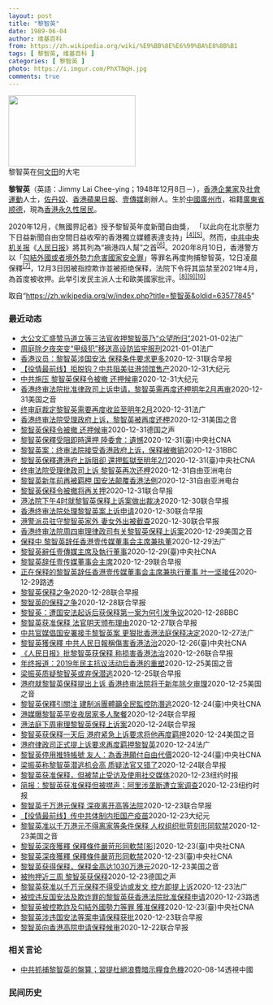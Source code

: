 ```yaml
---
layout: post
title: "黎智英"
date: 1989-06-04
author: 维基百科
from: https://zh.wikipedia.org/wiki/%E9%BB%8E%E6%99%BA%E8%8B%B1
tags: [ 黎智英, 维基百科 ]
categories: [ 黎智英 ]
photo: https://i.imgur.com/PhXTNqH.jpg
comments: true
---
```

<div class="mw-parser-output"><div id="noteTA-3146cf78" class="noteTA"><div class="noteTA-group"><div data-noteta-group-source="module" data-noteta-group="IT"></div></div><div class="noteTA-local"><div data-noteta-code="zh:巧克力; zh-tw:巧克力; zh-hk:朱古力; zh-cn:巧克力;"></div><div data-noteta-code="zh-tw:黑道; zh-hk:黑社會; zh-cn:黑社会;"></div><div data-noteta-code="zh-tw:飯店; zh-hk:酒店; zh-cn:饭店;"></div><div data-noteta-code="zh-tw:伍佛維茲; zh-hk:沃夫維茲 ;zh-cn:沃尔福威茨;"></div></div></div>

<div class="thumb tright"><div class="thumbinner" style="width:252px;"><a href="/wiki/File:Jimmy_Lai_Chee-ying_home_in_Ho_Man_Tin_20200418.png" class="image"><img alt="" src="//upload.wikimedia.org/wikipedia/commons/thumb/9/9f/Jimmy_Lai_Chee-ying_home_in_Ho_Man_Tin_20200418.png/250px-Jimmy_Lai_Chee-ying_home_in_Ho_Man_Tin_20200418.png" decoding="async" width="250" height="140" class="thumbimage" srcset="//upload.wikimedia.org/wikipedia/commons/thumb/9/9f/Jimmy_Lai_Chee-ying_home_in_Ho_Man_Tin_20200418.png/375px-Jimmy_Lai_Chee-ying_home_in_Ho_Man_Tin_20200418.png 1.5x, //upload.wikimedia.org/wikipedia/commons/thumb/9/9f/Jimmy_Lai_Chee-ying_home_in_Ho_Man_Tin_20200418.png/500px-Jimmy_Lai_Chee-ying_home_in_Ho_Man_Tin_20200418.png 2x" data-file-width="861" data-file-height="481"></a>  <div class="thumbcaption"><div class="magnify"><a href="/wiki/File:Jimmy_Lai_Chee-ying_home_in_Ho_Man_Tin_20200418.png" class="internal" title="放大"></a></div>黎智英在<a href="/wiki/%E4%BD%95%E6%96%87%E7%94%B0" title="何文田">何文田</a>的大宅</div></div></div>
<p><b>黎智英</b>（英語：<span lang="en">Jimmy Lai Chee-ying</span>；1948年12月8日<span class="useeditintro" title="Template:BLP editintro">－</span>），<a href="/wiki/%E9%A6%99%E6%B8%AF" title="香港">香港</a><a href="/wiki/%E4%BC%81%E4%B8%9A%E5%AE%B6" title="企业家">企業家</a>及<a href="/wiki/%E7%A4%BE%E6%9C%83%E9%81%8B%E5%8B%95" title="社會運動">社會運動</a>人士，<a href="/wiki/%E4%BD%90%E4%B8%B9%E5%A5%B4" title="佐丹奴">佐丹奴</a>、<a href="/wiki/%E8%98%8B%E6%9E%9C%E6%97%A5%E5%A0%B1_(%E9%A6%99%E6%B8%AF)" title="蘋果日報 (香港)">香港蘋果日報</a>、<a href="/wiki/%E5%A3%B9%E5%82%B3%E5%AA%92" title="壹傳媒">壹傳媒</a>創辦人。生於<a href="/wiki/%E4%B8%AD%E8%8F%AF%E6%B0%91%E5%9C%8B_(%E5%A4%A7%E9%99%B8%E6%99%82%E6%9C%9F)" class="mw-redirect" title="中華民國 (大陸時期)">中國</a><a href="/wiki/%E5%BB%A3%E5%B7%9E%E5%B8%82_(%E4%B8%AD%E8%8F%AF%E6%B0%91%E5%9C%8B)" title="廣州市 (中華民國)">廣州市</a>，祖籍<a href="/wiki/%E5%BB%A3%E6%9D%B1%E7%9C%81_(%E4%B8%AD%E8%8F%AF%E6%B0%91%E5%9C%8B)" title="廣東省 (中華民國)">廣東省</a><a href="/wiki/%E9%A1%BA%E5%BE%B7" class="mw-redirect" title="顺德">顺德</a>，現為<a href="/wiki/%E9%A6%99%E6%B8%AF%E5%B1%85%E6%B0%91#永久性居民" title="香港居民">香港永久性居民</a>。
</p><p>2020年12月，《無國界記者》授予黎智英年度新聞自由獎， 「以此向在北京壓力下日益新聞自由空間日益收窄的香港獨立媒體表達支持」<sup id="cite_ref-6" class="reference"><a href="#cite_note-6">[4]</a></sup><sup id="cite_ref-7" class="reference"><a href="#cite_note-7">[5]</a></sup>。然而，<a href="/wiki/%E4%B8%AD%E5%85%B1%E4%B8%AD%E5%A4%AE%E6%9C%BA%E5%85%B3%E6%8A%A5" title="中共中央机关报">中共中央机关报</a>《<a href="/wiki/%E4%BA%BA%E6%B0%91%E6%97%A5%E6%8A%A5" title="人民日报">人民日报</a>》將其列為“禍港四人幫”之首<sup id="cite_ref-8" class="reference"><a href="#cite_note-8">[6]</a></sup>。2020年8月10日，香港警方以「<a href="/wiki/%E4%B8%AD%E8%8F%AF%E4%BA%BA%E6%B0%91%E5%85%B1%E5%92%8C%E5%9C%8B%E9%A6%99%E6%B8%AF%E7%89%B9%E5%88%A5%E8%A1%8C%E6%94%BF%E5%8D%80%E7%B6%AD%E8%AD%B7%E5%9C%8B%E5%AE%B6%E5%AE%89%E5%85%A8%E6%B3%95" title="中華人民共和國香港特別行政區維護國家安全法">勾結外國或者境外勢力危害國家安全罪</a>」等罪名再度拘捕黎智英，12日凌晨保釋<sup id="cite_ref-9" class="reference"><a href="#cite_note-9">[7]</a></sup>，12月3日因被指控欺诈並被拒绝保释，法院下令将其监禁至2021年4月，為首度被收押。此举引发民主派人士和歐美國家批评。<sup id="cite_ref-10" class="reference"><a href="#cite_note-10">[8]</a></sup><sup id="cite_ref-11" class="reference"><a href="#cite_note-11">[9]</a></sup><sup id="cite_ref-over100_12-0" class="reference"><a href="#cite_note-over100-12">[10]</a></sup>
</p>
</div><noscript><img src="//zh.wikipedia.org/wiki/Special:CentralAutoLogin/start?type=1x1" alt="" title="" width="1" height="1" style="border: none; position: absolute;"></noscript>
<div class="printfooter">取自“<a dir="ltr" href="https://zh.wikipedia.org/w/index.php?title=黎智英&amp;oldid=63577845">https://zh.wikipedia.org/w/index.php?title=黎智英&amp;oldid=63577845</a>”</div><div id="recent-news"><h3>最近动态</h3><ul><li><a href="https://nodebe4.github.io/waimei/2021-01-02/%E5%A4%A7%E5%85%AC%E6%96%87%E6%B1%87%E7%9B%9B%E8%B5%9E%E9%A9%AC%E9%81%93%E7%AB%8B%E7%AD%89%E4%B8%89%E6%B3%95%E5%AE%98%E6%94%B6%E6%8A%BC%E9%BB%8E%E6%99%BA%E8%8B%B1%E4%B9%83-%E4%BC%97%E6%9C%9B%E6%89%80%E5%BD%92" title="大公文汇盛赞马道立等三法官收押黎智英乃“众望所归”—— 02/01/2021 - 09:31 中共在港喉舌大公和文汇两报对终审法院日前裁定再度收押涉嫌触犯香港国安法的黎智英，是“正确决定，众望所...">大公文汇盛赞马道立等三法官收押黎智英乃“众望所归”</a><time>2021-01-02</time><a class="tag">法广</a></li>
<li><a href="https://nodebe4.github.io/waimei/2021-01-01/%E5%91%A8%E5%BA%AD%E9%99%A4%E5%A4%95%E5%A4%9C%E7%AA%81%E5%8F%98-%E7%94%B2%E7%BA%A7%E7%8A%AF-%E7%A7%BB%E9%80%81%E9%AB%98%E8%AE%BE%E9%98%B2%E7%9B%91%E7%89%A2%E6%9C%8D%E5%88%91" title="周庭除夕夜突变“甲级犯”移送高设防监牢服刑—— 01/01/2021 - 07:28 港府“屈辱”异见者可谓无所不用其极，壹传媒创办人黎智英被铁链绑腰出庭是一例子，而前香港众志成员周庭在除夕夜突...">周庭除夕夜突变“甲级犯”移送高设防监牢服刑</a><time>2021-01-01</time><a class="tag">法广</a></li>
<li><a href="https://nodebe4.github.io/waimei/2020-12-31/%E9%A6%99%E6%B8%AF%E8%AE%AE%E5%91%98-%E9%BB%8E%E6%99%BA%E8%8B%B1%E6%B6%89%E5%9B%BD%E5%AE%89%E6%B3%95-%E4%BF%9D%E9%87%8A%E6%9D%A1%E4%BB%B6%E8%A6%81%E6%B1%82%E6%9B%B4%E5%A4%9A" title="香港议员：黎智英涉国安法 保释条件要求更多—— 香港终审法院批准律政司就壹传媒创办人黎智英保释案提出的上诉许可，黎智英需即时还押至2月初再讯。香港行政会议成员、资深大律师汤家骅表示，因案件涉及香...">香港议员：黎智英涉国安法 保释条件要求更多</a><time>2020-12-31</time><a class="tag">联合早报</a></li>
<li><a href="https://nodebe4.github.io/waimei/2020-12-31/%E5%BD%B9%E6%83%85%E6%9C%80%E5%89%8D%E7%BA%BF-%E6%8B%92%E8%84%B1%E9%92%A9-%E4%B8%AD%E5%85%B1%E9%98%BB%E7%BE%8E%E9%A9%BB%E6%B8%AF%E9%A2%86%E9%A6%86%E5%94%AE%E4%BA%A7" title="【役情最前线】拒脱钩？中共阻美驻港领馆售产—— 【大纪元2021年01月01日讯】（大纪元香港新闻中心报导）香港终审法院受理律政司上诉申请，壹传媒创办人黎智英遭再度还押；中共阻挠美驻港领事馆出售...">【役情最前线】拒脱钩？中共阻美驻港领馆售产</a><time>2020-12-31</time><a class="tag">大纪元</a></li>
<li><a href="https://nodebe4.github.io/waimei/2020-12-31/%E4%B8%AD%E5%85%B1%E6%96%BD%E5%8E%8B-%E9%BB%8E%E6%99%BA%E8%8B%B1%E4%BF%9D%E9%87%8A%E4%BB%A4%E8%A2%AB%E6%92%A4-%E8%BF%98%E6%8A%BC%E5%80%99%E5%AE%A1" title="中共施压 黎智英保释令被撤 还押候审—— 【大纪元2021年01月01日讯】一个多星期前刚刚获得保释的《苹果日报》创始人黎智英，在2020年最后一天再次被收押。 综合香港媒体报导，终审法院周四（...">中共施压 黎智英保释令被撤 还押候审</a><time>2020-12-31</time><a class="tag">大纪元</a></li>
<li><a href="https://nodebe4.github.io/waimei/2020-12-31/%E9%A6%99%E6%B8%AF%E7%BB%88%E5%AE%A1%E6%B3%95%E9%99%A2%E6%89%B9%E5%87%86%E5%BE%8B%E6%94%BF%E5%8F%B8%E4%B8%8A%E8%AF%89%E7%94%B3%E8%AF%B7-%E9%BB%8E%E6%99%BA%E8%8B%B1%E9%9C%80%E5%86%8D%E5%BA%A6%E8%BF%98%E6%9F%99%E6%98%8E%E5%B9%B42%E6%9C%88%E5%86%8D%E5%AE%A1" title="香港终审法院批准律政司上诉申请，黎智英需再度还柙明年2月再审—— Thu, 31 Dec 2020 15:10:57 GMT 香港壹传媒创办人黎智英在终审法院外被押送进一辆监狱警车。（2020年...">香港终审法院批准律政司上诉申请，黎智英需再度还柙明年2月再审</a><time>2020-12-31</time><a class="tag">美国之音</a></li>
<li><a href="https://nodebe4.github.io/waimei/2020-12-31/%E7%BB%88%E5%AE%A1%E5%BA%AD%E8%A3%81%E5%AE%9A%E9%BB%8E%E6%99%BA%E8%8B%B1%E9%9C%80%E8%A6%81%E5%86%8D%E5%BA%A6%E6%94%B6%E7%9B%91%E8%87%B3%E6%98%8E%E5%B9%B42%E6%9C%88" title="终审庭裁定黎智英需要再度收监至明年2月—— 31/12/2020 - 11:22 香港终审法31日批准律政司的羈押申請，壹傳媒创办人黎智英因此立即需要重新收监至明年2月。高等法院上周批准黎智英的...">终审庭裁定黎智英需要再度收监至明年2月</a><time>2020-12-31</time><a class="tag">法广</a></li>
<li><a href="https://nodebe4.github.io/waimei/2020-12-31/%E9%A6%99%E6%B8%AF%E7%BB%88%E5%AE%A1%E6%B3%95%E9%99%A2%E5%8F%97%E7%90%86%E6%94%BF%E5%BA%9C%E4%B8%8A%E8%AF%89-%E9%BB%8E%E6%99%BA%E8%8B%B1%E8%A2%AB%E5%86%8D%E5%BA%A6%E8%BF%98%E6%9F%99" title="香港终审法院受理政府上诉，黎智英被再度还柙—— Thu, 31 Dec 2020 12:29:17 GMT 香港警察押送壹传媒创办人黎智英离开法院。（2020年12月31日） 香港壹传媒创办人黎...">香港终审法院受理政府上诉，黎智英被再度还柙</a><time>2020-12-31</time><a class="tag">美国之音</a></li>
<li><a href="https://nodebe4.github.io/waimei/2020-12-31/%E9%BB%8E%E6%99%BA%E8%8B%B1%E4%BF%9D%E9%87%8A%E4%BB%A4%E8%A2%AB%E6%92%A4-%E8%BF%98%E6%8A%BC%E5%80%99%E5%AE%A1" title="黎智英保释令被撤 还押候审—— 文山2020-12-31T11:27:07.432Z (德国之声中文网) 12月31日，香港终审法院在听取了上诉方香港律政司以及辩方黎智英方面的陈词后，做出了撤销...">黎智英保释令被撤 还押候审</a><time>2020-12-31</time><a class="tag">德国之声</a></li>
<li><a href="https://nodebe4.github.io/waimei/2020-12-31/%E9%BB%8E%E6%99%BA%E8%8B%B1%E4%BF%9D%E9%87%8B%E5%8F%97%E9%98%BB%E5%8D%B3%E6%99%82%E9%82%84%E6%8A%BC-%E9%99%B8%E5%A7%94%E6%9C%83-%E9%81%BA%E6%86%BE" title="黎智英保釋受阻即時還押 陸委會：遺憾—— （中央社記者賴言曦台北31日電）香港終審法院今天批准律政司上訴，壹傳媒集團創辦人黎智英即時還押。陸委會發言人邱垂正對此表示，此案受到國際社會及台灣的高度...">黎智英保釋受阻即時還押  陸委會：遺憾</a><time>2020-12-31</time><a class="tag">(臺)中央社CNA</a></li>
<li><a href="https://nodebe4.github.io/waimei/2020-12-31/%E9%BB%8E%E6%99%BA%E8%8B%B1%E6%A1%88-%E7%BB%88%E5%AE%A1%E6%B3%95%E9%99%A2%E6%8E%A5%E5%8F%97%E9%A6%99%E6%B8%AF%E6%94%BF%E5%BA%9C%E4%B8%8A%E8%AF%89-%E4%BF%9D%E9%87%8A%E8%A2%AB%E6%92%A4%E9%94%80" title="黎智英案：终审法院接受香港政府上诉，保释被撤销—— 黎智英案：终审法院接受香港政府上诉，保释被撤销 24 分钟前 香港壹传媒集团创办人黎智英被控违反港区国安法以及一项“欺诈罪”，早前申请等候审讯...">黎智英案：终审法院接受香港政府上诉，保释被撤销</a><time>2020-12-31</time><a class="tag">BBC</a></li>
<li><a href="https://nodebe4.github.io/waimei/2020-12-31/%E9%BB%8E%E6%99%BA%E8%8B%B1%E4%BF%9D%E9%87%8B%E9%81%AD%E6%B8%AF%E5%BA%9C%E4%B8%8A%E8%A8%B4%E9%98%BB%E5%8D%BB-%E9%82%84%E6%8A%BC%E7%9B%A3%E7%8D%84%E8%87%B3%E6%98%8E%E5%B9%B42-1" title="黎智英保釋遭港府上訴阻卻 還押監獄至明年2/1—— 壹傳媒創辦人黎智英23日獲得保釋後，香港終審法院31日裁決他還押至2021年2月1日進行上訴審訊。圖為2020年12月12日黎智英繫著鐵鍊出庭...">黎智英保釋遭港府上訴阻卻 還押監獄至明年2/1</a><time>2020-12-31</time><a class="tag">(臺)中央社CNA</a></li>
<li><a href="https://nodebe4.github.io/waimei/2020-12-31/%E7%BB%88%E5%AE%A1%E6%B3%95%E9%99%A2%E5%8F%97%E7%90%86%E5%BE%8B%E6%94%BF%E5%8F%B8%E4%B8%8A%E8%AF%89-%E9%BB%8E%E6%99%BA%E8%8B%B1%E5%86%8D%E6%AC%A1%E8%BF%98%E6%9F%99" title="终审法院受理律政司上诉 黎智英再次还柙—— 被控身负欺诈罪和《香港国安法》下“勾结外国或境外势力危害国家安全”罪的黎智英，上周三（23日）获高等法院批准保释，律政司不服，向终审法院提出上诉，由首...">终审法院受理律政司上诉  黎智英再次还柙</a><time>2020-12-31</time><a class="tag">自由亚洲电台</a></li>
<li><a href="https://nodebe4.github.io/waimei/2020-12-31/%E9%BB%8E%E6%99%BA%E8%8B%B1%E6%96%B0%E5%B9%B4%E5%89%8D%E5%86%8D%E8%A2%AB%E7%BE%81%E6%9F%99-%E5%9B%BD%E5%AE%89%E6%B3%95%E9%A2%A0%E8%A6%86%E9%A6%99%E6%B8%AF%E6%B3%95%E4%BE%8B" title="黎智英新年前再被羁柙 国安法颠覆香港法例—— 身负欺诈罪和《香港国安法》控罪的壹传媒创办人黎智英，上周获香港高等法院批准保释，律政司不服，向终审法院提出上诉。终院周四（31日）批准律政司上诉申请...">黎智英新年前再被羁柙   国安法颠覆香港法例</a><time>2020-12-31</time><a class="tag">自由亚洲电台</a></li>
<li><a href="https://nodebe4.github.io/waimei/2020-12-31/%E9%BB%8E%E6%99%BA%E8%8B%B1%E4%BF%9D%E9%87%8A%E4%BB%A4%E8%A2%AB%E6%92%A4%E5%B0%86%E5%86%8D%E5%85%B3%E6%8A%BC" title="黎智英保释令被撤将再关押—— 黎智英（中）今早步入终审法院，就保释申请上诉案出庭聆讯。（彭博社） 香港终审法院今天（31日）撤销壹传媒创办人黎智英的保释令，他在2020年最后一天将再被关押至2月...">黎智英保释令被撤将再关押</a><time>2020-12-31</time><a class="tag">联合早报</a></li>
<li><a href="https://nodebe4.github.io/waimei/2020-12-30/%E6%B8%AF%E6%B3%95%E9%99%A2%E4%B8%8B%E5%8D%884%E6%97%B6%E5%B0%B1%E9%BB%8E%E6%99%BA%E8%8B%B1%E4%BF%9D%E9%87%8A%E4%B8%8A%E8%AF%89%E6%A1%88%E5%81%9A%E5%87%BA%E8%A3%81%E5%86%B3" title="港法院下午4时就黎智英保释上诉案做出裁决—— 香港终审法院今早（31日）开庭处理律政司就壹传媒创办人黎智英获批保释的上诉申请许可，法庭听取双方陈词后，下午4时将做出裁决。 据香港电台报道，黎智英...">港法院下午4时就黎智英保释上诉案做出裁决</a><time>2020-12-30</time><a class="tag">联合早报</a></li>
<li><a href="https://nodebe4.github.io/waimei/2020-12-30/%E9%A6%99%E6%B8%AF%E7%BB%88%E5%AE%A1%E6%B3%95%E9%99%A2%E5%A4%84%E7%90%86%E9%BB%8E%E6%99%BA%E8%8B%B1%E6%A1%88%E4%B8%8A%E8%AF%89%E7%94%B3%E8%AF%B7" title="香港终审法院处理黎智英案上诉申请—— 香港终审法院今早开庭处理律政司就壹传媒创办人黎智英获批保释的上诉申请许可，案件由首席法官马道立、常任法官李义、常任法官张举能处理，预计聆讯一小时。 综合香港...">香港终审法院处理黎智英案上诉申请</a><time>2020-12-30</time><a class="tag">联合早报</a></li>
<li><a href="https://nodebe4.github.io/waimei/2020-12-30/%E6%B8%AF%E8%AD%A6%E6%B4%BE%E5%91%98%E9%A9%BB%E5%AE%88%E9%BB%8E%E6%99%BA%E8%8B%B1%E5%AE%B6%E5%A4%96-%E5%A6%BB%E5%A5%B3%E5%A4%96%E5%87%BA%E8%A2%AB%E6%88%AA%E6%9F%A5" title="港警派员驻守黎智英家外 妻女外出被截查—— 壹传媒创始人黎智英自上周三（23日）以不准离开住所等多项条件获准保释后，警方连续四天派驻警车在黎寓所外候命，疑是加强戒备，防止有人潜逃。黎智英妻子及女...">港警派员驻守黎智英家外 妻女外出被截查</a><time>2020-12-30</time><a class="tag">联合早报</a></li>
<li><a href="https://nodebe4.github.io/waimei/2020-12-29/%E9%A6%99%E6%B8%AF%E7%BB%88%E5%AE%A1%E6%B3%95%E9%99%A2%E5%91%A8%E5%9B%9B%E5%AE%A1%E7%90%86%E5%BE%8B%E6%94%BF%E5%8F%B8%E6%9C%89%E5%85%B3%E9%BB%8E%E6%99%BA%E8%8B%B1%E4%BF%9D%E9%87%8A%E4%B8%8A%E8%AF%89%E6%A1%88" title="香港终审法院周四审理律政司有关黎智英保释上诉案—— Tue, 29 Dec 2020 16:05:29 GMT 资料照：香港传媒大亨黎智英 香港终审法院定于星期四（12月31日）开庭审理律政司对...">香港终审法院周四审理律政司有关黎智英保释上诉案</a><time>2020-12-29</time><a class="tag">美国之音</a></li>
<li><a href="https://nodebe4.github.io/waimei/2020-12-29/%E4%BF%9D%E9%87%8A%E4%B8%AD-%E9%BB%8E%E6%99%BA%E8%8B%B1%E8%BE%9E%E4%BB%BB%E9%A6%99%E6%B8%AF%E5%A3%B9%E4%BC%A0%E5%AA%92%E8%91%A3%E4%BA%8B%E4%BC%9A%E4%B8%BB%E5%B8%AD%E5%85%BC%E6%89%A7%E8%91%A3" title="保释中 黎智英辞任香港壹传媒董事会主席兼执董—— 29/12/2020 - 13:30 香港壹传媒12月29日宣布，其创办人黎智英辞任董事会主席兼执行董事，以便有更多时间处理其个人事务。该集团并...">保释中 黎智英辞任香港壹传媒董事会主席兼执董</a><time>2020-12-29</time><a class="tag">法广</a></li>
<li><a href="https://nodebe4.github.io/waimei/2020-12-29/%E9%BB%8E%E6%99%BA%E8%8B%B1%E8%BE%AD%E4%BB%BB%E5%A3%B9%E5%82%B3%E5%AA%92%E4%B8%BB%E5%B8%AD%E5%8F%8A%E5%9F%B7%E8%A1%8C%E8%91%A3%E4%BA%8B" title="黎智英辭任壹傳媒主席及執行董事—— （中央社記者張謙香港29日電）香港壹傳媒集團今晚公布，黎智英自今天起辭任董事會主席及執行董事，現任非執行董事葉一堅獲委任為主席。 公布表示，黎智英辭任主席及執...">黎智英辭任壹傳媒主席及執行董事</a><time>2020-12-29</time><a class="tag">(臺)中央社CNA</a></li>
<li><a href="https://nodebe4.github.io/waimei/2020-12-29/%E9%BB%8E%E6%99%BA%E8%8B%B1%E8%BE%9E%E4%BB%BB%E5%A3%B9%E4%BC%A0%E5%AA%92%E8%91%A3%E4%BA%8B%E4%BC%9A%E4%B8%BB%E5%B8%AD" title="黎智英辞任壹传媒董事会主席—— 香港壹传媒今天（29日）宣布，黎智英已辞任董事会主席兼公司执行董事，以便有更多时间处理其个人事务。 据网媒香港01报道，黎智英为壹传媒创办人兼大股东，日前被控违反...">黎智英辞任壹传媒董事会主席</a><time>2020-12-29</time><a class="tag">联合早报</a></li>
<li><a href="https://nodebe4.github.io/waimei/2020-12-29/%E6%AD%A3%E5%9C%A8%E4%BF%9D%E9%87%8A%E7%9A%84%E9%BB%8E%E6%99%BA%E8%8B%B1%E8%BE%9E%E4%BB%BB%E9%A6%99%E6%B8%AF%E5%A3%B9%E4%BC%A0%E5%AA%92%E8%91%A3%E4%BA%8B%E4%BC%9A%E4%B8%BB%E5%B8%AD%E5%85%BC%E6%89%A7%E8%A1%8C%E8%91%A3%E4%BA%8B-%E5%8F%B6%E4%B8%80%E5%9D%9A%E6%8E%A5%E4%BB%BB" title="正在保释的黎智英辞任香港壹传媒董事会主席兼执行董事 叶一坚接任—— 2020-12-29T11:11:35Z 路透香港12月29日 - 香港壹传媒周二宣布，黎智英已辞任董事会主席兼执行董事，今天...">正在保释的黎智英辞任香港壹传媒董事会主席兼执行董事 叶一坚接任</a><time>2020-12-29</time><a class="tag">路透</a></li>
<li><a href="https://nodebe4.github.io/waimei/2020-12-28/%E9%BB%8E%E6%99%BA%E8%8B%B1%E4%BF%9D%E9%87%8A%E4%B9%8B%E4%BA%89" title="黎智英保释之争—— 被指控违法《香港国安法》等罪名的香港壹传媒创办人黎智英，在被还押近三周后，在圣诞节前获准保释。针对这一事态发展，香港亲北京阵营与中国官媒密集发声，抨击法官准许“乱港头目”保释...">黎智英保释之争</a><time>2020-12-28</time><a class="tag">联合早报</a></li>
<li><a href="https://nodebe4.github.io/waimei/2020-12-28/%E9%BB%8E%E6%99%BA%E8%8B%B1%E7%9A%84%E4%BF%9D%E9%87%8A%E4%B9%8B%E4%BA%89" title="黎智英的保释之争—— 黎智英（中）上周三获准保释后，步出香港高等法院。（彭博社） 面对勾结外国势力危害国家安全指控的香港壹传媒创办人黎智英被还押近三周后，在圣诞节前获准保释。在群体中引发巨大争议...">黎智英的保释之争</a><time>2020-12-28</time><a class="tag">联合早报</a></li>
<li><a href="https://nodebe4.github.io/waimei/2020-12-28/%E9%BB%8E%E6%99%BA%E8%8B%B1-%E9%81%AD%E5%9B%BD%E5%AE%89%E6%B3%95%E8%B5%B7%E8%AF%89%E5%90%8E%E8%8E%B7%E4%BF%9D%E9%87%8A%E7%AC%AC%E4%B8%80%E6%A1%88%E4%B8%BA%E4%BD%95%E5%BC%95%E5%8F%91%E4%BA%89%E8%AE%AE" title="黎智英：遭国安法起诉后获保释第一案为何引发争议—— 黎智英：遭国安法起诉后获保释第一案为何引发争议 7 分钟前 香港壹传媒集团创办人黎智英被控违反《港区国安法》以及早前的一项“欺诈罪”，香港高等...">黎智英：遭国安法起诉后获保释第一案为何引发争议</a><time>2020-12-28</time><a class="tag">BBC</a></li>
<li><a href="https://nodebe4.github.io/waimei/2020-12-27/%E9%BB%8E%E6%99%BA%E8%8B%B1%E8%8E%B7%E5%87%86%E4%BF%9D%E9%87%8A-%E6%B3%95%E5%AE%98%E6%98%8E%E5%A4%A9%E9%A2%81%E5%B8%83%E7%90%86%E7%94%B1" title="黎智英获准保释 法官明天颁布理由—— 高等法院法官李运腾上周三（23日）批准涉嫌违反《港区国安法》的壹传媒集团主席黎智英以现金1000万港元（约171万新元）保释候讯，书面理由将于明天（29日）...">黎智英获准保释 法官明天颁布理由</a><time>2020-12-27</time><a class="tag">联合早报</a></li>
<li><a href="https://nodebe4.github.io/waimei/2020-12-27/%E4%B8%AD%E5%85%B1%E5%AE%98%E5%AA%92%E5%80%A1%E5%9B%BD%E5%AE%89%E7%BD%B2%E6%8E%A5%E6%89%8B%E9%BB%8E%E6%99%BA%E8%8B%B1%E6%A1%88-%E6%9B%B4%E7%8B%A0%E6%89%B9%E9%A6%99%E6%B8%AF%E6%B3%95%E5%BA%AD%E4%BF%9D%E9%87%8A%E5%86%B3%E5%AE%9A" title="中共官媒倡国安署接手黎智英案 更狠批香港法庭保释决定—— 27/12/2020 - 09:39 香港首名被控勾结外国势力的壹传媒创办人黎智英，现正保释出外候审，当地最高级的终审法院将于本周四(3...">中共官媒倡国安署接手黎智英案 更狠批香港法庭保释决定</a><time>2020-12-27</time><a class="tag">法广</a></li>
<li><a href="https://nodebe4.github.io/waimei/2020-12-26/%E9%BB%8E%E6%99%BA%E8%8B%B1%E7%8D%B2%E4%BF%9D%E9%87%8B-%E4%B8%AD%E5%85%B1%E4%BA%BA%E6%B0%91%E6%97%A5%E5%A0%B1%E7%A8%B1%E5%82%B7%E5%AE%B3%E9%A6%99%E6%B8%AF%E6%B3%95%E6%B2%BB" title="黎智英獲保釋 中共人民日報稱傷害香港法治—— 香港壹傳媒集團創辦人黎智英獲法庭批准保釋，中共黨媒人民日報26日發表文章稱，黎智英案具指標意義，若法院不能「秉公處理」，將傷害香港法治。（圖取自人民...">黎智英獲保釋 中共人民日報稱傷害香港法治</a><time>2020-12-26</time><a class="tag">(臺)中央社CNA</a></li>
<li><a href="https://nodebe4.github.io/waimei/2020-12-26/%E4%BA%BA%E6%B0%91%E6%97%A5%E6%8A%A5-%E6%89%B9%E9%BB%8E%E6%99%BA%E8%8B%B1%E8%8E%B7%E4%BF%9D%E9%87%8A-%E7%A7%B0%E6%8D%9F%E5%AE%B3%E9%A6%99%E6%B8%AF%E6%B3%95%E6%B2%BB" title="《人民日报》批黎智英获保释 称损害香港法治—— 黎智英（中）23日获保释后离开香港高等法院。（彭博社） 香港高等法院23日批准黎智英保释，引起大陆高度关注。党媒《人民日报》26日晚上发文，直指批...">《人民日报》批黎智英获保释 称损害香港法治</a><time>2020-12-26</time><a class="tag">联合早报</a></li>
<li><a href="https://nodebe4.github.io/waimei/2020-12-25/%E5%B9%B4%E7%BB%88%E6%8A%A5%E9%81%93-2019%E5%B9%B4%E6%B0%91%E4%B8%BB%E6%8A%97%E8%AE%AE%E6%B4%BB%E5%8A%A8%E5%90%8E%E9%A6%99%E6%B8%AF%E7%9A%84%E9%87%8D%E5%A1%91" title="年终报道：2019年民主抗议活动后香港的重塑—— Sat, 26 Dec 2020 02:45:22 GMT 香港传媒大亨、《苹果日报》创始人黎智英(中)在香港出庭前被惩教署人员押送上一辆囚车。...">年终报道：2019年民主抗议活动后香港的重塑</a><time>2020-12-25</time><a class="tag">美国之音</a></li>
<li><a href="https://nodebe4.github.io/waimei/2020-12-25/%E6%A2%81%E6%8C%AF%E8%8B%B1%E8%B4%A8%E7%96%91%E9%BB%8E%E6%99%BA%E8%8B%B1%E6%88%96%E5%BC%83%E4%BF%9D%E6%BD%9C%E9%80%83" title="梁振英质疑黎智英或弃保潜逃—— 黎智英（中）23日获批准保释外出离开法庭，该决定被香港前特首、中国全国政协副主席梁振英质疑，认为黎智英有弃保潜逃的可能性。（路透社档案照） 壹传媒集团创办人黎智英...">梁振英质疑黎智英或弃保潜逃</a><time>2020-12-25</time><a class="tag">联合早报</a></li>
<li><a href="https://nodebe4.github.io/waimei/2020-12-25/%E6%B8%AF%E5%BA%9C%E5%B0%B1%E9%BB%8E%E6%99%BA%E8%8B%B1%E4%BF%9D%E9%87%8A%E6%8F%90%E5%87%BA%E4%B8%8A%E8%AF%89-%E9%A6%99%E6%B8%AF%E7%BB%88%E5%AE%A1%E6%B3%95%E9%99%A2%E5%B0%86%E4%BA%8E%E6%96%B0%E5%B9%B4%E9%99%A4%E5%A4%95%E5%AE%A1%E7%90%86" title="港府就黎智英保释提出上诉 香港终审法院将于新年除夕审理—— Fri, 25 Dec 2020 12:47:43 GMT 香港壹传媒创办人黎智英获得保释离开香港高等法院。（2020年12月23日）...">港府就黎智英保释提出上诉 香港终审法院将于新年除夕审理</a><time>2020-12-25</time><a class="tag">美国之音</a></li>
<li><a href="https://nodebe4.github.io/waimei/2020-12-24/%E9%BB%8E%E6%99%BA%E8%8B%B1%E4%BF%9D%E9%87%8B%E5%BC%95%E9%97%9C%E6%B3%A8-%E5%BB%BA%E5%88%B6%E6%B4%BE%E5%9C%98%E9%AB%94%E7%B1%B2%E5%85%A8%E6%B0%91%E7%9B%A3%E6%8E%A7%E9%98%B2%E6%BD%9B%E9%80%83" title="黎智英保釋引關注 建制派團體籲全民監控防潛逃—— （中央社記者張謙香港25日電）香港壹傳媒集團創辦人黎智英獲法庭批准保釋一事持續引起關注，建制派團體批評法院有關決定，並呼籲市民配合警方，以「全民...">黎智英保釋引關注 建制派團體籲全民監控防潛逃</a><time>2020-12-24</time><a class="tag">(臺)中央社CNA</a></li>
<li><a href="https://nodebe4.github.io/waimei/2020-12-24/%E6%B8%AF%E5%AA%92%E6%9B%9D%E9%BB%8E%E6%99%BA%E8%8B%B1%E5%B9%B3%E5%AE%89%E5%A4%9C%E5%B1%85%E5%AE%B6%E5%A4%9A%E4%BA%BA%E8%81%9A%E9%A4%90" title="港媒曝黎智英平安夜居家多人聚餐—— 被控欺诈罪与违反香港国安法的壹传媒创办人黎智英，23日获准保释后，被港媒曝光指他在疫情加剧背景下，24日平安夜在家中进行多人聚会。 据香港东网报道，昨天下午有...">港媒曝黎智英平安夜居家多人聚餐</a><time>2020-12-24</time><a class="tag">联合早报</a></li>
<li><a href="https://nodebe4.github.io/waimei/2020-12-24/%E6%B8%AF%E6%B3%95%E5%BA%AD%E4%B8%8B%E5%91%A8%E5%AE%A1%E7%90%86%E9%BB%8E%E6%99%BA%E8%8B%B1%E4%BF%9D%E9%87%8A%E4%B8%8A%E8%AF%89%E6%A1%88" title="港法庭下周审理黎智英保释上诉案—— 香港律政司昨天（24日）就壹传媒创办人黎智英获准保释提出上诉。消息人士透露，终审法院将在周二（29日）审理上诉案。 据香港《明报》报道，律政司已向终审法院提交...">港法庭下周审理黎智英保释上诉案</a><time>2020-12-24</time><a class="tag">联合早报</a></li>
<li><a href="https://nodebe4.github.io/waimei/2020-12-24/%E9%BB%8E%E6%99%BA%E8%8B%B1%E8%8E%B7%E4%BF%9D%E9%87%8A%E4%B8%80%E5%A4%A9%E5%90%8E-%E6%B8%AF%E5%BA%9C%E7%B4%A7%E6%80%A5%E4%B8%8A%E8%AF%89%E8%A6%81%E6%B1%82%E5%B0%86%E4%BB%96%E5%86%8D%E5%BA%A6%E7%BE%81%E6%8A%BC" title="黎智英获保释一天后 港府紧急上诉要求将他再度羁押—— Thu, 24 Dec 2020 17:18:01 GMT 香港壹传媒创办人黎智英（左）获得保释离开香港高等法院。（2020年12月23日）...">黎智英获保释一天后 港府紧急上诉要求将他再度羁押</a><time>2020-12-24</time><a class="tag">美国之音</a></li>
<li><a href="https://nodebe4.github.io/waimei/2020-12-24/%E6%B8%AF%E5%BA%9C%E5%BE%8B%E6%94%BF%E5%8F%B8%E6%AD%A3%E5%BC%8F%E6%8F%90%E4%B8%8A%E8%AF%89%E8%A6%81%E6%B1%82%E5%86%8D%E5%BA%A6%E7%BE%81%E6%8A%BC%E9%BB%8E%E6%99%BA%E8%8B%B1" title="港府律政司正式提上诉要求再度羁押黎智英—— 24/12/2020 - 13:34 香港高等法院12月23日批准还柙数日的壹传媒创办人黎智英保释回家，等候被指“勾结外国势力”和“地契欺诈”两案再讯...">港府律政司正式提上诉要求再度羁押黎智英</a><time>2020-12-24</time><a class="tag">法广</a></li>
<li><a href="https://nodebe4.github.io/waimei/2020-12-24/%E9%BB%8E%E6%99%BA%E8%8B%B1%E5%81%9C%E7%94%A8%E6%8E%A8%E7%89%B9%E5%B8%B3%E8%99%9F-%E5%8F%8B%E4%BA%BA-%E7%82%BA%E9%A6%99%E6%B8%AF%E9%A1%98%E4%BB%98%E8%87%AA%E7%94%B1%E4%BB%A3%E5%83%B9" title="黎智英停用推特帳號 友人：為香港願付自由代價—— 壹傳媒集團創辦人黎智英23日獲香港高等法院批准保釋後，他為香港民主發聲的推特帳號，24日已經停用，所有文章消失。（圖取自twitter.com/...">黎智英停用推特帳號 友人：為香港願付自由代價</a><time>2020-12-24</time><a class="tag">(臺)中央社CNA</a></li>
<li><a href="https://nodebe4.github.io/waimei/2020-12-24/%E6%A2%81%E6%8C%AF%E8%8B%B1%E7%A7%B0%E9%BB%8E%E6%99%BA%E8%8B%B1%E6%BD%9C%E9%80%83%E6%9C%BA%E4%BC%9A%E9%AB%98-%E8%B4%A8%E7%96%91%E6%B3%95%E5%AE%98%E5%8F%88%E9%94%99%E4%BA%86" title="梁振英称黎智英潜逃机会高 质疑法官又错了—— 壹传媒创办人黎智英昨天向香港高等法院申请保释获准，中国全国政协副主席、香港前特首梁振英则指黎智英潜逃的机会极高，质疑“法官又错了”。 黎智英早前被控...">梁振英称黎智英潜逃机会高 质疑法官又错了</a><time>2020-12-24</time><a class="tag">联合早报</a></li>
<li><a href="https://nodebe4.github.io/waimei/2020-12-23/%E9%BB%8E%E6%99%BA%E8%8B%B1%E8%8E%B7%E5%87%86%E4%BF%9D%E9%87%8A-%E4%BD%86%E8%A2%AB%E7%A6%81%E6%AD%A2%E5%8F%97%E8%AE%BF%E5%8F%8A%E4%BD%BF%E7%94%A8%E7%A4%BE%E4%BA%A4%E5%AA%92%E4%BD%93" title="黎智英获准保释，但被禁止受访及使用社交媒体—— TIFFANY MAY,TIFFANY MAY2020-12-24 10:06:36 媒体大亨黎智英上周被从香港一所监狱转移到另一所监狱。他的支持...">黎智英获准保释，但被禁止受访及使用社交媒体</a><time>2020-12-23</time><a class="tag">纽约时报</a></li>
<li><a href="https://nodebe4.github.io/waimei/2020-12-23/%E7%AE%80%E6%8A%A5-%E9%BB%8E%E6%99%BA%E8%8B%B1%E8%8E%B7%E5%87%86%E4%BF%9D%E9%87%8A%E4%BD%86%E8%A2%AB%E5%99%A4%E5%A3%B0-%E9%98%BF%E9%87%8C%E6%B6%89%E5%9E%84%E6%96%AD%E9%81%AD%E7%AB%8B%E6%A1%88%E8%B0%83%E6%9F%A5" title="简报：黎智英获准保释但被噤声；阿里涉垄断遭立案调查—— KONEY BAI,KONEY BAI2020-12-24 10:06:11 媒体大亨黎智英上周被从香港一所监狱转移到另一所监狱。他的支持...">简报：黎智英获准保释但被噤声；阿里涉垄断遭立案调查</a><time>2020-12-23</time><a class="tag">纽约时报</a></li>
<li><a href="https://nodebe4.github.io/waimei/2020-12-23/%E9%BB%8E%E6%99%BA%E8%8B%B1%E5%8D%83%E4%B8%87%E6%B8%AF%E5%85%83%E4%BF%9D%E9%87%8A-%E6%B7%B1%E5%A4%9C%E7%A6%BB%E5%BC%80%E9%AB%98%E7%AD%89%E6%B3%95%E9%99%A2" title="黎智英千万港元保释 深夜离开高等法院—— 昨晚约10时55分，黎智英（中）在律师陪同下走出香港高等法院。（彭博社） 壹传媒创办人黎智英早前被控欺诈罪与违反香港国安法，昨天向香港高等法院申请保释获...">黎智英千万港元保释 深夜离开高等法院</a><time>2020-12-23</time><a class="tag">联合早报</a></li>
<li><a href="https://nodebe4.github.io/waimei/2020-12-23/%E5%BD%B9%E6%83%85%E6%9C%80%E5%89%8D%E7%BA%BF-%E4%BC%A0%E4%B8%AD%E5%85%B1%E4%BD%93%E5%88%B6%E5%86%85%E6%8B%92%E5%9B%BD%E4%BA%A7%E7%96%AB%E8%8B%97" title="【役情最前线】传中共体制内拒国产疫苗—— 【大纪元2020年12月24日讯】（大纪元香港新闻中心报导）香港壹传媒创办人黎智英获准以1000万元保释；北京传出欲改组香港特首选委会，踢走民主派区议员...">【役情最前线】传中共体制内拒国产疫苗</a><time>2020-12-23</time><a class="tag">大纪元</a></li>
<li><a href="https://nodebe4.github.io/waimei/2020-12-23/%E9%BB%8E%E6%99%BA%E8%8B%B1%E5%87%86%E4%BB%A5%E5%8D%83%E4%B8%87%E6%B8%AF%E5%85%83%E4%B8%8D%E5%BE%97%E7%A6%BB%E5%AE%B6%E7%AD%89%E6%9D%A1%E4%BB%B6%E4%BF%9D%E9%87%8A-%E4%BA%BA%E6%9D%83%E7%BB%84%E7%BB%87%E6%89%B9%E8%8B%9B%E5%88%BB%E5%BD%A2%E5%90%8C%E8%BD%AF%E7%A6%81" title="黎智英准以千万港元不得离家等条件保释 人权组织批苛刻形同软禁—— Wed, 23 Dec 2020 17:42:03 GMT 香港壹传媒创办人黎智英于2020年12月23日获得保释离开香港高等法...">黎智英准以千万港元不得离家等条件保释 人权组织批苛刻形同软禁</a><time>2020-12-23</time><a class="tag">美国之音</a></li>
<li><a href="https://nodebe4.github.io/waimei/2020-12-23/%E9%BB%8E%E6%99%BA%E8%8B%B1%E6%B7%B1%E5%A4%9C%E7%8D%B2%E9%87%8B-%E4%BF%9D%E9%87%8B%E6%A2%9D%E4%BB%B6%E5%9A%B4%E8%8B%9B%E5%BD%A2%E5%90%8C%E8%BB%9F%E7%A6%81-%E5%BD%B1" title="黎智英深夜獲釋 保釋條件嚴苛形同軟禁[影]—— （中央社台北23日電）壹傳媒集團創辦人黎智英下午獲香港高等法院批准保釋，控方律政司隨即表示要提出上訴，要求繼續羈押黎智英，但遭法庭拒絕。辦妥手續後...">黎智英深夜獲釋 保釋條件嚴苛形同軟禁[影]</a><time>2020-12-23</time><a class="tag">(臺)中央社CNA</a></li>
<li><a href="https://nodebe4.github.io/waimei/2020-12-23/%E9%BB%8E%E6%99%BA%E8%8B%B1%E6%B7%B1%E5%A4%9C%E7%8D%B2%E9%87%8B-%E4%BF%9D%E9%87%8B%E6%A2%9D%E4%BB%B6%E5%9A%B4%E8%8B%9B%E5%BD%A2%E5%90%8C%E8%BB%9F%E7%A6%81" title="黎智英深夜獲釋 保釋條件嚴苛形同軟禁—— （中央社台北23日電）壹傳媒集團創辦人黎智英下午獲香港高等法院批准保釋，控方律政司隨即表示要提出上訴，要求繼續羈押黎智英，但遭法庭拒絕。辦妥手續後，黎智...">黎智英深夜獲釋 保釋條件嚴苛形同軟禁</a><time>2020-12-23</time><a class="tag">(臺)中央社CNA</a></li>
<li><a href="https://nodebe4.github.io/waimei/2020-12-23/%E9%BB%8E%E6%99%BA%E8%8B%B1%E8%8E%B7%E5%BE%97%E4%BF%9D%E9%87%8A-%E4%BF%9D%E9%87%8A%E9%87%91%E9%AB%98%E8%BE%BE1030%E4%B8%87%E6%B8%AF%E5%85%83" title="黎智英获得保释，保释金高达1030万港元—— Wed, 23 Dec 2020 13:44:30 GMT 香港民主人士黎智英被收押所警员押送。（2020年12月12日） 香港知名民主活动人士、媒...">黎智英获得保释，保释金高达1030万港元</a><time>2020-12-23</time><a class="tag">美国之音</a></li>
<li><a href="https://nodebe4.github.io/waimei/2020-12-23/%E8%A2%AB%E6%8B%98%E6%8A%BC%E8%BF%91%E4%B8%89%E5%91%A8-%E9%BB%8E%E6%99%BA%E8%8B%B1%E8%8E%B7%E4%BF%9D%E9%87%8A" title="被拘押近三周 &nbsp;黎智英获保释—— 2020-12-23T11:32:04.511Z 黎智英12月初再次被捕（图为2020年12月12日） （德国之声中文网）周三，香港《苹果日报》、壹传媒创办人黎...">被拘押近三周  黎智英获保释</a><time>2020-12-23</time><a class="tag">德国之声</a></li>
<li><a href="https://nodebe4.github.io/waimei/2020-12-23/%E9%BB%8E%E6%99%BA%E8%8B%B1%E8%8E%B7%E5%87%86%E4%BB%A5%E5%8D%83%E4%B8%87%E5%85%83%E4%BF%9D%E9%87%8A%E4%B8%8D%E5%BE%97%E5%8F%97%E8%AE%BF%E6%88%96%E5%8F%91%E6%96%87-%E6%8E%A7%E6%96%B9%E5%8D%B3%E6%8F%90%E4%B8%8A%E8%AF%89" title="黎智英获准以千万元保释不得受访或发文 控方即提上诉—— 23/12/2020 - 11:02 香港壹传媒创办人黎智英早前被控欺诈罪，被拒保释还押候讯，其后突遭加控一项《香港国安法》下“勾结外国或...">黎智英获准以千万元保释不得受访或发文 控方即提上诉</a><time>2020-12-23</time><a class="tag">法广</a></li>
<li><a href="https://nodebe4.github.io/waimei/2020-12-23/%E8%A2%AB%E6%8E%A7%E8%BF%9D%E5%8F%8D%E5%9B%BD%E5%AE%89%E6%B3%95%E5%8F%8A%E6%AC%BA%E8%AF%88%E7%BD%AA%E7%9A%84%E9%BB%8E%E6%99%BA%E8%8B%B1%E8%8E%B7%E9%A6%99%E6%B8%AF%E6%B3%95%E9%99%A2%E6%89%B9%E5%87%86%E4%BF%9D%E9%87%8A%E7%94%B3%E8%AF%B7" title="被控违反国安法及欺诈罪的黎智英获香港法院批准保释申请—— 2020-12-23T09:47:41Z 路透香港12月23日 - 因涉嫌违反香港国安法及及另一项欺诈罪而正遭还柙的壹传媒创办人兼主席黎...">被控违反国安法及欺诈罪的黎智英获香港法院批准保释申请</a><time>2020-12-23</time><a class="tag">路透</a></li>
<li><a href="https://nodebe4.github.io/waimei/2020-12-23/%E9%BB%8E%E6%99%BA%E8%8B%B1%E8%A2%AB%E6%8E%A7%E6%AC%BA%E8%A9%90%E5%8F%8A%E5%8B%BE%E7%B5%90%E5%A4%96%E5%9C%8B%E5%8B%A2%E5%8A%9B%E7%AD%89%E7%BD%AA-%E7%8D%B2%E5%87%86%E4%BF%9D%E9%87%8B" title="黎智英被控欺詐及勾結外國勢力等罪 獲准保釋—— 壹傳媒創辦人黎智英23日下午向香港高等法院申請保釋獲准，保釋金港幣1000萬元，另還加人事擔保。圖為12日黎智英繫著鐵鍊出庭。（圖取自香港電台網頁...">黎智英被控欺詐及勾結外國勢力等罪 獲准保釋</a><time>2020-12-23</time><a class="tag">(臺)中央社CNA</a></li>
<li><a href="https://nodebe4.github.io/waimei/2020-12-23/%E9%BB%8E%E6%99%BA%E8%8B%B1%E6%B6%89%E8%BF%9D%E5%9B%BD%E5%AE%89%E6%B3%95%E7%AD%89%E6%A1%88%E7%94%B3%E8%AF%B7%E4%BF%9D%E9%87%8A%E8%8E%B7%E6%89%B9" title="黎智英涉违国安法等案申请保释获批—— 壹传媒创办人黎智英早前被控欺诈，及触犯《香港国安法》等罪，香港高等法院今天批准其保释申请。图为黎智英本月12日在收押所被押上车辆，准备前往法院。（彭博社） ...">黎智英涉违国安法等案申请保释获批</a><time>2020-12-23</time><a class="tag">联合早报</a></li>
<li><a href="https://nodebe4.github.io/waimei/2020-12-22/%E9%BB%8E%E6%99%BA%E8%8B%B1%E5%90%91%E9%A6%99%E6%B8%AF%E9%AB%98%E9%99%A2%E7%94%B3%E8%AF%B7%E4%BF%9D%E9%87%8A%E5%80%99%E5%AE%A1" title="黎智英向香港高院申请保释候审—— 官司缠身的香港壹传媒创办人黎智英今天上午向高等法院国安法指定法官李运腾申请保释。 据星岛日报报道，黎智英先后被控欺诈罪，以及《香港国安法》中的“勾结外国或者境外...">黎智英向香港高院申请保释候审</a><time>2020-12-22</time><a class="tag">联合早报</a></li>
</ul></div><div id="open-opinion"><h3>相关言论</h3><ul><li><a href="https://nodebe4.github.io/opinion/2020-08-14/%E4%B8%AD%E5%85%B1%E6%8A%93%E6%8D%95%E9%BB%8E%E6%99%BA%E8%8B%B1%E7%9A%84%E7%9B%A4%E7%AE%97-%E7%BF%92%E6%8F%90%E6%9D%9C%E7%B5%95%E6%B5%AA%E8%B2%BB%E6%9A%97%E7%A4%BA%E7%B3%A7%E9%A3%9F%E5%8D%B1%E6%A9%9F/" title="透視中國">中共抓捕黎智英的盤算；習提杜絕浪費暗示糧食危機</a><time>2020-08-14</time><a class="tag">透視中國</a></li>
</ul></div><div id="mjls-record"><h3>民间历史</h3><ul></ul></div>